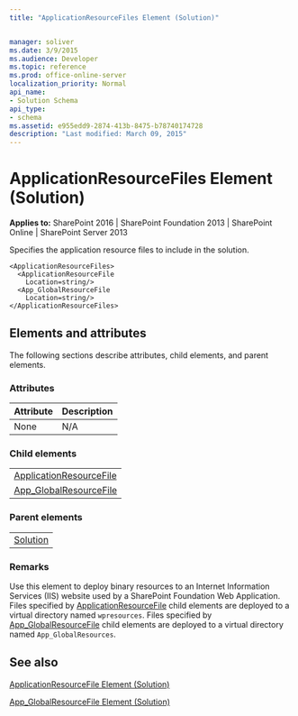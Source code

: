 ```yaml
---
title: "ApplicationResourceFiles Element (Solution)"


manager: soliver
ms.date: 3/9/2015
ms.audience: Developer
ms.topic: reference
ms.prod: office-online-server
localization_priority: Normal
api_name:
- Solution Schema
api_type:
- schema
ms.assetid: e955edd9-2874-413b-8475-b78740174728
description: "Last modified: March 09, 2015"
---
```


# ApplicationResourceFiles Element (Solution)

 
  
 **Applies to:** SharePoint 2016 | SharePoint Foundation 2013 | SharePoint Online | SharePoint Server 2013
  
Specifies the application resource files to include in the solution.
  
```
<ApplicationResourceFiles>
  <ApplicationResourceFile 
    Location=string/>
  <App_GlobalResourceFile 
    Location=string/>
</ApplicationResourceFiles>
```

## Elements and attributes

The following sections describe attributes, child elements, and parent elements.

### Attributes

|**Attribute**|**Description**|
|:-----|:-----|
|None  <br/> |N/A  <br/> |
   
### Child elements

||
|:-----|
|[ApplicationResourceFile](applicationresourcefile-element-solution.md) <br/> |
|[App_GlobalResourceFile](app_globalresourcefile-element-solution.md) <br/> |
   
### Parent elements

||
|:-----|
|[Solution](solution-element-solution.md)|
   
### Remarks

Use this element to deploy binary resources to an Internet Information Services (IIS) website used by a SharePoint Foundation Web Application. Files specified by [ApplicationResourceFile](applicationresourcefile-element-solution.md) child elements are deployed to a virtual directory named  `wpresources`. Files specified by [App_GlobalResourceFile](app_globalresourcefile-element-solution.md) child elements are deployed to a virtual directory named  `App_GlobalResources`.
  
## See also



[ApplicationResourceFile Element (Solution)](applicationresourcefile-element-solution.md)
  
[App_GlobalResourceFile Element (Solution)](app_globalresourcefile-element-solution.md)

